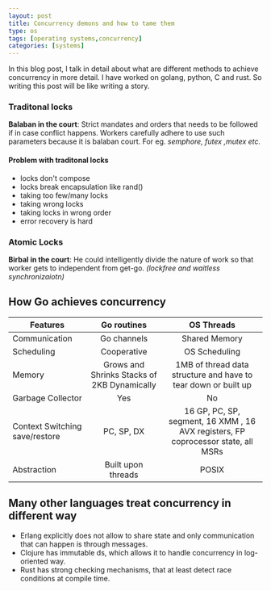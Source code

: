 ```yaml
---
layout: post
title: Concurrency demons and how to tame them
type: os
tags: [operating systems,concurrency]
categories: [systems]
---
```

In this blog post, I talk in detail about what are different methods to achieve concurrency in more detail. I have worked on golang, python, C and rust. So writing this post will be like writing a story. 

### Traditonal locks
**Balaban in the court**: Strict mandates and orders that needs to be followed if in case conflict happens. Workers carefully adhere to use such parameters because it is balaban court. For eg. *semphore, futex ,mutex etc.* 

#### Problem with traditonal locks
- locks don't compose
- locks break encapsulation like rand()
- taking too few/many locks
- taking wrong locks
- taking locks in wrong order
- error recovery is hard

### Atomic Locks 
**Birbal in the court**: He could intelligently divide the nature of work so that worker gets to independent from get-go. *(lockfree and waitless synchronizaiotn)*


## How Go achieves concurrency 

| Features | Go routines | OS Threads | 
| --- |:---:|:---:|
| Communication | Go channels | Shared Memory | 
| Scheduling | Cooperative | OS Scheduling | 
| Memory | Grows and Shrinks Stacks of 2KB Dynamically | 1MB of thread data structure and have to tear down or built up|
| Garbage Collector | Yes | No |
| Context Switching save/restore |PC, SP, DX| 16 GP, PC, SP, segment, 16 XMM , 16 AVX registers, FP coprocessor state, all MSRs | 
| Abstraction | Built upon threads | POSIX |			 
   

## Many other languages treat concurrency in different way 
- Erlang explicitly does not allow to share state and only communication that can happen is through messages. 
- Clojure has immutable ds, which allows it to handle concurrency in log-oriented way. 
- Rust has strong checking mechanisms, that at least detect race conditions at compile time. 
